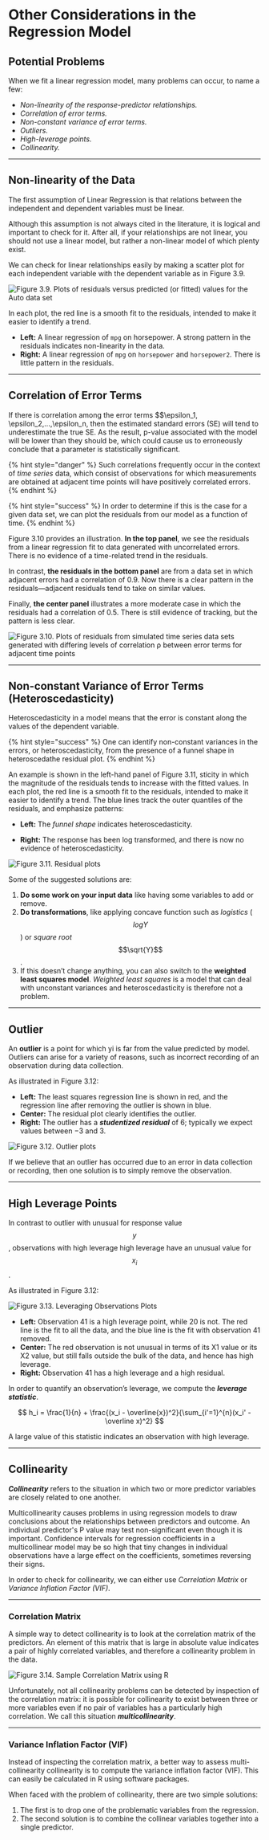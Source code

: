 # Other Considerations in the Regression Model

## Potential Problems

When we fit a linear regression model, many problems can occur, to name a few:

* *Non-linearity of the response-predictor relationships.*
* *Correlation of error terms.*
* *Non-constant variance of error terms.*
* *Outliers.*
* *High-leverage points.*
* *Collinearity.*

---

## Non-linearity of the Data

The first assumption of Linear Regression is that relations between the independent and dependent variables must be linear.

Although this assumption is not always cited in the literature, it is logical and important to check for it. After all, if your relationships are not linear, you should not use a linear model, but rather a non-linear model of which plenty exist.

We can check for linear relationships easily by making a scatter plot for each independent variable with the dependent variable as in Figure 3.9.

![Figure 3.9. Plots of residuals versus predicted (or fitted) values for the Auto data set](img/107-Figure3.9-1.png)

In each plot, the red line is a smooth fit to the residuals, intended to make it easier to identify a trend. 

* **Left:** A linear regression of `mpg` on horsepower. A strong pattern in the residuals indicates non-linearity in the data. 
* **Right:** A linear regression of `mpg` on `horsepower` and `horsepower2`. There is little pattern in the residuals.

---

## Correlation of Error Terms

If there is correlation among the error terms $$\epsilon_1, \epsilon_2,...,\epsilon_n, then the estimated standard errors (SE) will tend to underestimate the true SE. As the result, p-value associated with the model will be lower than they should be, which could cause us to erroneously conclude that a parameter is statistically significant.

{% hint style="danger" %}
Such correlations frequently occur in the context of *time series* data, which consist of observations for which measurements are obtained at adjacent time points will have positively correlated errors.
{% endhint %}

{% hint style="success" %}
In order to determine if this is the case for a given data set, we can plot the residuals from our model as a function of time.
{% endhint %}

Figure 3.10 provides an illustration. **In the top panel**, we see
the residuals from a linear regression fit to data generated with uncorrelated errors. There is no evidence of a time-related trend in the residuals.

In contrast, **the residuals in the bottom panel** are from a data set in which adjacent errors had a correlation of 0.9. Now there is a clear pattern in the residuals—adjacent residuals tend to take on similar values. 

Finally, **the center panel** illustrates a more moderate case in which the residuals had a correlation of 0.5. There is still evidence of tracking, but the pattern is less clear.


![Figure 3.10. Plots of residuals from simulated time series data sets generated with differing levels of correlation ρ between error terms for adjacent time points](img/109-Figure3.10-1.png)

---

## Non-constant Variance of Error Terms (Heteroscedasticity)

Heteroscedasticity in a model means that the error is constant along the values of the dependent variable. 

{% hint style="success" %}
One can identify non-constant variances in the errors, or heteroscedasticity, from the presence of a funnel shape in heteroscedathe residual plot.
{% endhint %}

An example is shown in the left-hand panel of Figure 3.11, sticity
in which the magnitude of the residuals tends to increase with the fitted values. In each plot, the red line is a smooth fit to the residuals, intended to make it easier to identify a trend. The blue lines track the outer quantiles of the residuals, and emphasize patterns: 

* **Left:** The *funnel shape* indicates heteroscedasticity. 

* **Right:** The response has been log transformed, and there is now no evidence of heteroscedasticity.

![Figure 3.11. Residual plots](img/110-Figure3.11-1.png)

Some of the suggested solutions are: 
1. **Do some work on your input data** like having some variables to add or remove. 
2. **Do transformations**, like applying concave function such as *logistics* ($$logY$$) or *square root* $$\sqrt{Y}$$.
3. If this doesn’t change anything, you can also switch to the **weighted least squares model**. *Weighted least squares* is a model that can deal with unconstant variances and heteroscedasticity is therefore not a problem. 

---

## Outlier

An **outlier** is a point for which yi is far from the value predicted by model. Outliers can arise for a variety of reasons, such as incorrect recording of an observation during data collection.

As illustrated in Figure 3.12:
* **Left:** The least squares regression line is shown in red, and the
regression line after removing the outlier is shown in blue. 
* **Center:** The residual plot clearly identifies the outlier. 
* **Right:** The outlier has a ***studentized residual*** of
6; typically we expect values between −3 and 3.

![Figure 3.12. Outlier plots](img/111-Figure3.12-1.png)

If we believe that an outlier has occurred due to an error in data collection or recording, then one solution is to simply remove the observation.

---

## High Leverage Points

In contrast to outlier with unusual for response value $$y$$, observations with high leverage high leverage have an unusual value for $$x_i$$.

As illustrated in Figure 3.12:

![Figure 3.13. Leveraging Observations Plots](img/112-Figure3.13-1.png)

* **Left:** Observation 41 is a high leverage point, while 20 is not. The red line is the fit to all the data, and the blue line is the fit with observation 41 removed. 
* **Center:** The red observation is not unusual in terms of its X1 value or its X2 value, but still falls outside the bulk of the data, and hence has high leverage. 
* **Right:** Observation 41 has a high leverage and a high residual. 


In order to quantify an observation’s leverage, we compute the ***leverage
statistic***.

$$
h_i = \frac{1}{n} + \frac{(x_i - \overline{x})^2}{\sum_{i'=1}^{n}(x_i' - \overline x)^2}
$$

A large value of this statistic indicates an observation with high leverage.

---

## Collinearity

***Collinearity*** refers to the situation in which two or more predictor variables are closely related to one another.

Multicollinearity causes problems in using regression models to draw conclusions about the relationships between predictors and outcome. An individual predictor's P value may test non-significant even though it is important. Confidence intervals for regression coefficients in a multicollinear model may be so high that tiny changes in individual observations have a large effect on the coefficients, sometimes reversing their signs.

In order to check for collinearity, we can either use *Correlation Matrix* or *Variance Inflation Factor (VIF)*.

---

### Correlation Matrix

A simple way to detect collinearity is to look at the correlation matrix
of the predictors. An element of this matrix that is large in absolute value indicates a pair of highly correlated variables, and therefore a collinearity problem in the data. 

![Figure 3.14. Sample Correlation Matrix using R](img/unnamed.png)

Unfortunately, not all collinearity problems can be detected by inspection of the correlation matrix: it is possible for collinearity to exist between three or more variables even if no pair of variables has a particularly high correlation. We call this situation ***multicollinearity***.

---

### Variance Inflation Factor (VIF)

Instead of inspecting the correlation matrix, a better way to assess multi- collinearity collinearity is to compute the variance inflation factor (VIF). This can easily be calculated in R using software packages.

When faced with the problem of collinearity, there are two simple solutions:

1. The first is to drop one of the problematic variables from the regression.
2. The second solution is to combine the collinear variables together into a single predictor.
